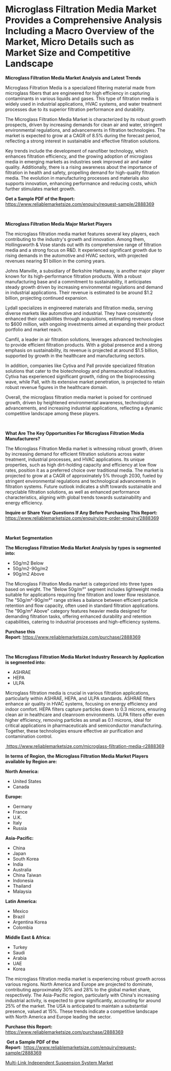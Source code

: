 <p><h1>Microglass Filtration Media Market Provides a Comprehensive Analysis Including a Macro Overview of the Market, Micro Details such as Market Size and Competitive Landscape</h1></p><p><strong>Microglass Filtration Media Market Analysis and Latest Trends</strong></p>
<p><p>Microglass Filtration Media is a specialized filtering material made from microglass fibers that are engineered for high efficiency in capturing contaminants in various liquids and gases. This type of filtration media is widely used in industrial applications, HVAC systems, and water treatment processes due to its superior filtration performance and durability. </p><p>The Microglass Filtration Media Market is characterized by its robust growth prospects, driven by increasing demands for clean air and water, stringent environmental regulations, and advancements in filtration technologies. The market is expected to grow at a CAGR of 8.5% during the forecast period, reflecting a strong interest in sustainable and effective filtration solutions. </p><p>Key trends include the development of nanofiber technology, which enhances filtration efficiency, and the growing adoption of microglass media in emerging markets as industries seek improved air and water quality. Additionally, there is a rising awareness about the importance of filtration in health and safety, propelling demand for high-quality filtration media. The evolution in manufacturing processes and materials also supports innovation, enhancing performance and reducing costs, which further stimulates market growth.</p></p>
<p><strong>Get a Sample PDF of the Report:&nbsp;</strong> <a href="https://www.reliablemarketsize.com/enquiry/request-sample/2888369?utm_campaign=3516&utm_medium=2&utm_source=Github&utm_content=ia&utm_term=14032025&utm_id=microglass-filtration-media">https://www.reliablemarketsize.com/enquiry/request-sample/2888369</a></p>
<p>&nbsp;</p>
<p><strong>Microglass Filtration Media Major Market Players</strong></p>
<p><p>The microglass filtration media market features several key players, each contributing to the industry's growth and innovation. Among them, Hollingsworth & Vose stands out with its comprehensive range of filtration media and a strong focus on R&D. It experienced significant growth due to rising demands in the automotive and HVAC sectors, with projected revenues nearing $1 billion in the coming years.</p><p>Johns Manville, a subsidiary of Berkshire Hathaway, is another major player known for its high-performance filtration products. With a robust manufacturing base and a commitment to sustainability, it anticipates steady growth driven by increasing environmental regulations and demand in industrial applications. Their revenue is estimated to be around $1.2 billion, projecting continued expansion.</p><p>Lydall specializes in engineered materials and filtration media, serving diverse markets like automotive and industrial. They have consistently enhanced their capabilities through acquisitions, estimating revenues close to $600 million, with ongoing investments aimed at expanding their product portfolio and market reach.</p><p>Camfil, a leader in air filtration solutions, leverages advanced technologies to provide efficient filtration products. With a global presence and a strong emphasis on sustainability, its revenue is projected at around $1.5 billion, supported by growth in the healthcare and manufacturing sectors.</p><p>In addition, companies like Cytiva and Pall provide specialized filtration solutions that cater to the biotechnology and pharmaceutical industries. Cytiva has experienced significant growth, riding on the bioprocessing wave, while Pall, with its extensive market penetration, is projected to retain robust revenue figures in the healthcare domain.</p><p>Overall, the microglass filtration media market is poised for continued growth, driven by heightened environmental awareness, technological advancements, and increasing industrial applications, reflecting a dynamic competitive landscape among these players.</p></p>
<p>&nbsp;</p>
<p><strong>What Are The Key Opportunities For Microglass Filtration Media Manufacturers?</strong></p>
<p><p>The Microglass Filtration Media market is witnessing robust growth, driven by increasing demand for efficient filtration solutions across water treatment, industrial processes, and HVAC applications. Its unique properties, such as high dirt-holding capacity and efficiency at low flow rates, position it as a preferred choice over traditional media. The market is projected to grow at a CAGR of approximately 5% through 2030, fueled by stringent environmental regulations and technological advancements in filtration systems. Future outlook indicates a shift towards sustainable and recyclable filtration solutions, as well as enhanced performance characteristics, aligning with global trends towards sustainability and energy efficiency.</p></p>
<p><strong>Inquire or Share Your Questions If Any Before Purchasing This Report:</strong> <a href="https://www.reliablemarketsize.com/enquiry/pre-order-enquiry/2888369?utm_campaign=3516&utm_medium=2&utm_source=Github&utm_content=ia&utm_term=14032025&utm_id=microglass-filtration-media">https://www.reliablemarketsize.com/enquiry/pre-order-enquiry/2888369</a></p>
<p>&nbsp;</p>
<p><strong>Market Segmentation</strong></p>
<p><strong>The Microglass Filtration Media Market Analysis by types is segmented into:</strong></p>
<p><ul><li>50g/m2 Below</li><li>50g/m2-90g/m2</li><li>90g/m2 Above</li></ul></p>
<p><p>The Microglass Filtration Media market is categorized into three types based on weight. The "Below 50g/m²" segment includes lightweight media suitable for applications requiring fine filtration and lower flow resistance. The "50g/m²-90g/m²" range strikes a balance between efficient particle retention and flow capacity, often used in standard filtration applications. The "90g/m² Above" category features heavier media designed for demanding filtration tasks, offering enhanced durability and retention capabilities, catering to industrial processes and high-efficiency systems.</p></p>
<p><strong>Purchase this Report:&nbsp;</strong><a href="https://www.reliablemarketsize.com/purchase/2888369?utm_campaign=3516&utm_medium=2&utm_source=Github&utm_content=ia&utm_term=14032025&utm_id=microglass-filtration-media">https://www.reliablemarketsize.com/purchase/2888369</a></p>
<p>&nbsp;</p>
<p><strong>The Microglass Filtration Media Market Industry Research by Application is segmented into:</strong></p>
<p><ul><li>ASHRAE</li><li>HEPA</li><li>ULPA</li></ul></p>
<p><p>Microglass filtration media is crucial in various filtration applications, particularly within ASHRAE, HEPA, and ULPA standards. ASHRAE filters enhance air quality in HVAC systems, focusing on energy efficiency and indoor comfort. HEPA filters capture particles down to 0.3 microns, ensuring clean air in healthcare and cleanroom environments. ULPA filters offer even higher efficiency, removing particles as small as 0.1 microns, ideal for critical applications in pharmaceuticals and semiconductor manufacturing. Together, these technologies ensure effective air purification and contamination control.</p></p>
<p><a href="https://www.reliablemarketsize.com/microglass-filtration-media-r2888369?utm_campaign=3516&utm_medium=2&utm_source=Github&utm_content=ia&utm_term=14032025&utm_id=microglass-filtration-media">&nbsp;https://www.reliablemarketsize.com/microglass-filtration-media-r2888369</a></p>
<p><strong>In terms of Region, the Microglass Filtration Media Market Players available by Region are:</strong></p>
<p>
    <p> <strong> North America: </strong>
        <ul>
            <li>United States</li>
            <li>Canada</li>
        </ul>
        </p> 
    <p> <strong> Europe: </strong>
        <ul>
            <li>Germany</li>
            <li>France</li>
            <li>U.K.</li>
            <li>Italy</li>
            <li>Russia</li>
        </ul>
        </p> 
    <p> <strong> Asia-Pacific: </strong>
        <ul>
            <li>China</li>
            <li>Japan</li>
            <li>South Korea</li>
            <li>India</li>
            <li>Australia</li>
            <li>China Taiwan</li>
            <li>Indonesia</li>
            <li>Thailand</li>
            <li>Malaysia</li>
        </ul>
        </p> 
    <p> <strong> Latin America: </strong>
        <ul>
            <li>Mexico</li>
            <li>Brazil</li>
            <li>Argentina Korea</li>
            <li>Colombia</li>
        </ul>
        </p> 
    <p> <strong> Middle East & Africa: </strong>
        <ul>
            <li>Turkey</li>
            <li>Saudi</li>
            <li>Arabia</li>
            <li>UAE</li>
            <li>Korea</li>
        </ul>
    </p>
    </p>
<p><p>The microglass filtration media market is experiencing robust growth across various regions. North America and Europe are projected to dominate, contributing approximately 30% and 28% to the global market share, respectively. The Asia-Pacific region, particularly with China's increasing industrial activity, is expected to grow significantly, accounting for around 25% of the market. The USA is anticipated to maintain a substantial presence, valued at 15%. These trends indicate a competitive landscape with North America and Europe leading the sector.</p></p>
<p><strong>Purchase this Report: </strong><a href="https://www.reliablemarketsize.com/purchase/2888369?utm_campaign=3516&utm_medium=2&utm_source=Github&utm_content=ia&utm_term=14032025&utm_id=microglass-filtration-media">https://www.reliablemarketsize.com/purchase/2888369</a></p>
<p>&nbsp;<strong>Get a Sample PDF of the Report:&nbsp;&nbsp;</strong><a href="https://www.reliablemarketsize.com/enquiry/request-sample/2888369?utm_campaign=3516&utm_medium=2&utm_source=Github&utm_content=ia&utm_term=14032025&utm_id=microglass-filtration-media">https://www.reliablemarketsize.com/enquiry/request-sample/2888369</a></p>
<p><strong></strong></p>
<p><p><a href="https://github.com/maseykokosq1/Market-Research-Report-List-1/blob/main/multi-link-independent-suspension-system-market.md?utm_campaign=3516&utm_medium=2&utm_source=Github&utm_content=ia&utm_term=14032025&utm_id=microglass-filtration-media">Multi-Link Independent Suspension System Market</a></p></p>
